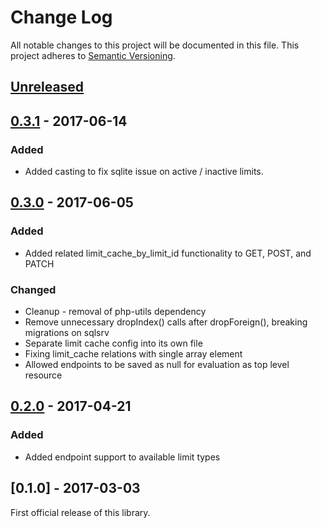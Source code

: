 # Change Log
All notable changes to this project will be documented in this file.
This project adheres to [Semantic Versioning](http://semver.org/).

## [Unreleased]

## [0.3.1] - 2017-06-14
### Added
- Added casting to fix sqlite issue on active / inactive limits.


## [0.3.0] - 2017-06-05
### Added
- Added related limit_cache_by_limit_id functionality to GET, POST, and PATCH
### Changed
- Cleanup - removal of php-utils dependency
- Remove unnecessary dropIndex() calls after dropForeign(), breaking migrations on sqlsrv
- Separate limit cache config into its own file
- Fixing limit_cache relations with single array element
- Allowed endpoints to be saved as null for evaluation as top level resource

## [0.2.0] - 2017-04-21
### Added
- Added endpoint support to available limit types

## [0.1.0] - 2017-03-03
First official release of this library.

[Unreleased]: https://github.com/dreamfactorysoftware/df-limits/compare/0.3.1...HEAD
[0.3.1]: https://github.com/dreamfactorysoftware/df-limits/compare/0.3.0...0.3.1
[0.3.0]: https://github.com/dreamfactorysoftware/df-limits/compare/0.2.0...0.3.0
[0.2.0]: https://github.com/dreamfactorysoftware/df-limits/compare/0.1.0...0.2.0
